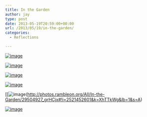 ```yaml
---
title: In the Garden
author: jay
type: post
date: 2013-05-19T20:59:00+00:00
url: /2013/05/19/in-the-garden/
categories:
  - Reflections

---
```

[![image][1]][2]

[![image][3]][4]

[![image][5]][6]

[![image][7]][8]

[[![image][9](http://photos.rambleon.org/All/In-the-Garden/29504927_grHCjx#!i=2521452601&k=XhTTkWg&lb=1&s=A)

[![image][10]][11]

 [1]: https://photos.smugmug.com/All/In-the-Garden/i-Q8cTxdn/0/L/DSC_8018-L.jpg
 [2]: http://photos.rambleon.org/All/In-the-Garden/29504927_grHCjx#!i=2521451689&k=Q8cTxdn&lb=1&s=A
 [3]: https://photos.smugmug.com/All/In-the-Garden/i-QMZN2Pz/0/L/DSC_8020-L.jpg
 [4]: http://photos.rambleon.org/All/In-the-Garden/29504927_grHCjx#!i=2521452018&k=QMZN2Pz&lb=1&s=A
 [5]: https://photos.smugmug.com/All/In-the-Garden/i-2Xj4sRN/0/XL/DSC_8021-XL.jpg
 [6]: http://photos.rambleon.org/All/In-the-Garden/29504927_grHCjx#!i=2521452262&k=2Xj4sRN&lb=1&s=A
 [7]: https://photos.smugmug.com/All/In-the-Garden/i-MJrsqDG/0/L/DSC_8024-L.jpg
 [8]: http://photos.rambleon.org/All/In-the-Garden/29504927_grHCjx#!i=2521452384&k=MJrsqDG&lb=1&s=A
 [9]: https://photos.smugmug.com/All/In-the-Garden/i-XhTTkWg/0/XL/DSC_8031-XL.jpg
 [10]: https://photos.smugmug.com/All/In-the-Garden/i-nVdmqrL/0/XL/DSC_8039-XL.jpg
 [11]: http://photos.rambleon.org/All/In-the-Garden/29504927_grHCjx#!i=2521452812&k=nVdmqrL&lb=1&s=A